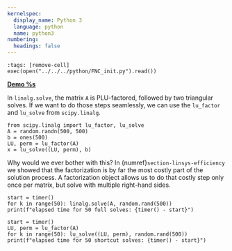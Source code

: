 ```yaml
---
kernelspec:
  display_name: Python 3
  language: python
  name: python3
numbering:
  headings: false
---
```

```{code-cell}
:tags: [remove-cell]
exec(open("../../../python/FNC_init.py").read())
```
[**Demo %s**](#demo-pivoting-builtin)

In `linalg.solve`, the matrix `A` is PLU-factored, followed by two triangular solves. If we want to do those steps seamlessly, we can use the `lu_factor` and `lu_solve` from `scipy.linalg`.

```{code-cell}
from scipy.linalg import lu_factor, lu_solve
A = random.randn(500, 500) 
b = ones(500)  
LU, perm = lu_factor(A)
x = lu_solve((LU, perm), b)
```

Why would we ever bother with this? In {numref}`section-linsys-efficiency` we showed that the factorization is by far the most costly part of the solution process. A factorization object allows us to do that costly step only once per matrix, but solve with multiple right-hand sides.

```{code-cell}
start = timer()
for k in range(50): linalg.solve(A, random.rand(500))
print(f"elapsed time for 50 full solves: {timer() - start}")

start = timer()
LU, perm = lu_factor(A)
for k in range(50): lu_solve((LU, perm), random.rand(500))
print(f"elapsed time for 50 shortcut solves: {timer() - start}")
```
